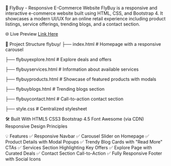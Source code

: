 🛒 FlyBuy - Responsive E-Commerce Website
FlyBuy is a responsive and interactive e-commerce website built using HTML, CSS, and Bootstrap 4. It showcases a modern UI/UX for an online retail experience including product listings, service offerings, trending blogs, and a contact section.

🌐 Live Preview
[Link Here](https://tourmaline-sundae-f6d8ce.netlify.app/)

📁 Project Structure
flybuy/
├── index.html              # Homepage with a responsive carousel

├── flybuyexplore.html      # Explore deals and offers

├── flybuyservices.html     # Information about available services

├── flybuyproducts.html     # Showcase of featured products with modals

├── flybuyblogs.html        # Trending blogs section

├── flybuycontact.html      # Call-to-action contact section

├── style.css               # Centralized stylesheet

🛠️ Built With
HTML5
CSS3
Bootstrap 4.5
Font Awesome (via CDN)
Responsive Design Principles

💡 Features
✅ Responsive Navbar
✅ Carousel Slider on Homepage
✅ Product Details with Modal Popups
✅ Trendy Blog Cards with "Read More" CTAs
✅ Services Section Highlighting Key Offers
✅ Explore Page with Curated Deals
✅ Contact Section Call-to-Action
✅ Fully Responsive Footer with Social Icons

